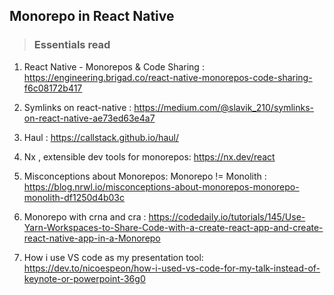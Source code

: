 ## Monorepo in React Native

> ### Essentials read

1. React Native - Monorepos & Code Sharing : https://engineering.brigad.co/react-native-monorepos-code-sharing-f6c08172b417  

2. Symlinks on react-native : https://medium.com/@slavik_210/symlinks-on-react-native-ae73ed63e4a7  

3. Haul : https://callstack.github.io/haul/  

4. Nx , extensible dev tools for monorepos: https://nx.dev/react

5. Misconceptions about Monorepos: Monorepo != Monolith : https://blog.nrwl.io/misconceptions-about-monorepos-monorepo-monolith-df1250d4b03c

6. Monorepo with crna and cra : https://codedaily.io/tutorials/145/Use-Yarn-Workspaces-to-Share-Code-with-a-create-react-app-and-create-react-native-app-in-a-Monorepo

7. How i use VS code as my presentation tool: https://dev.to/nicoespeon/how-i-used-vs-code-for-my-talk-instead-of-keynote-or-powerpoint-36g0